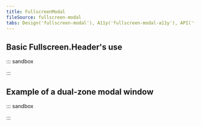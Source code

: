 ```yaml
---
title: FullscreenModal
fileSource: fullscreen-modal
tabs: Design('fullscreen-modal'), A11y('fullscreen-modal-a11y'), API('fullscreen-modal-api'), Example('fullscreen-modal-code'), Changelog('fullscreen-modal-changelog')
---
```


## Basic Fullscreen.Header's use

::: sandbox

<script lang="tsx" src="examples/basic_fullscreen.header's_use.tsx"></script>

:::

## Example of a dual-zone modal window

::: sandbox

<script lang="tsx" src="examples/example_of_a_dual-zone_modal_window.tsx"></script>

:::
